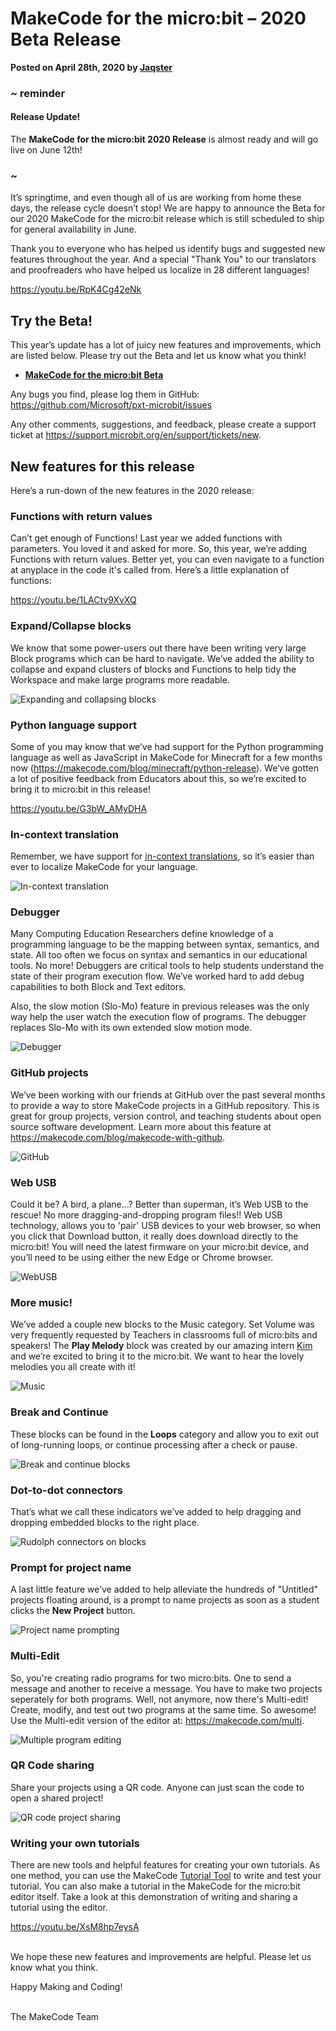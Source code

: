# MakeCode for the micro:bit – 2020 Beta Release

**Posted on April 28th, 2020 by [Jaqster](https://github.com/jaqster)**

### ~ reminder

#### Release Update!

The **MakeCode for the micro:bit 2020 Release** is almost ready and will go live on June 12th!

### ~

It’s springtime, and even though all of us are working from home these days, the release cycle doesn’t stop! We are happy to announce the Beta for our 2020 MakeCode for the micro:bit release which is still scheduled to ship for general availability in June.

Thank you to everyone who has helped us identify bugs and suggested new features throughout the year. And a special "Thank You" to our translators and proofreaders who have helped us localize in 28 different languages!

https://youtu.be/RpK4Cg42eNk

## Try the Beta!

This year’s update has a lot of juicy new features and improvements, which are listed below. Please try out the Beta and let us know what you think!

- **[MakeCode for the micro:bit Beta](https://makecode.microbit.org/beta)**

Any bugs you find, please log them in GitHub: https://github.com/Microsoft/pxt-microbit/issues

Any other comments, suggestions, and feedback, please create a support ticket at
https://support.microbit.org/en/support/tickets/new.

## New features for this release

Here’s a run-down of the new features in the 2020 release:

### Functions with return values

Can’t get enough of Functions! Last year we added functions with parameters. You loved it and asked for more. So, this year, we’re adding Functions with return values. Better yet, you can even navigate to a function at anyplace in the code it's called from. Here’s a little explanation of functions:

https://youtu.be/1LACtv9XvXQ

### Expand/Collapse blocks

We know that some power-users out there have been writing very large Block programs which can be hard to navigate. We’ve added the ability to collapse and expand clusters of blocks and Functions to help tidy the Workspace and make large programs more readable. 

![Expanding and collapsing blocks](/static/blog/microbit/2020-beta/expand-collapse.gif)

### Python language support

Some of you may know that we’ve had support for the Python programming language as well as JavaScript in MakeCode for Minecraft for a few months now (https://makecode.com/blog/minecraft/python-release). We’ve gotten a lot of positive feedback from Educators about this, so we’re excited to bring it to micro:bit in this release!

https://youtu.be/G3bW_AMyDHA

### In-context translation

Remember, we have support for [in-context translations](https://makecode.com/blog/translations-in-context), so it’s easier than ever to localize MakeCode for your language.

![In-context translation](/static/blog/microbit/2020-beta/xlate-in-context.gif)

### Debugger

Many Computing Education Researchers define knowledge of a programming language to be the mapping between syntax, semantics, and state. All too often we focus on syntax and semantics in our educational tools. No more! Debuggers are critical tools to help students understand the state of their program execution flow. We’ve worked hard to add debug capabilities to both Block and Text editors.

Also, the slow motion (Slo-Mo) feature in previous releases was the only way help the user watch the execution flow of programs. The debugger replaces Slo-Mo with its own extended slow motion mode.

![Debugger](/static/blog/microbit/2020-beta/debugger.gif)

### GitHub projects

We’ve been working with our friends at GitHub over the past several months to provide a way to store MakeCode projects in a GitHub repository. This is great for group projects, version control, and teaching students about open source software development. Learn more about this feature at https://makecode.com/blog/makecode-with-github. 

![GitHub](/static/blog/microbit/2020-beta/github.jpg)

### Web USB

Could it be? A bird, a plane…? Better than superman, it’s Web USB to the rescue! No more dragging-and-dropping program files!! Web USB technology, allows you to 'pair' USB devices to your web browser, so when you click that Download button, it really does download directly to the micro:bit! You will need the latest firmware on your micro:bit device, and you’ll need to be using either the new Edge or Chrome browser. 

![WebUSB](/static/blog/microbit/2020-beta/webusb.gif)

### More music!

We’ve added a couple new blocks to the Music category. Set Volume was very frequently requested by Teachers in classrooms full of micro:bits and speakers! The **Play Melody** block was created by our amazing intern [Kim](https://www.linkedin.com/in/kimberlymying/) and we’re excited to bring it to the micro:bit. We want to hear the lovely melodies you all create with it! 

![Music](/static/blog/microbit/2020-beta/music.gif)

### Break and Continue

These blocks can be found in the **Loops** category and allow you to exit out of long-running loops, or continue processing after a check or pause. 

![Break and continue blocks](/static/blog/microbit/2020-beta/break-continue.jpg)

### Dot-to-dot connectors

That’s what we call these indicators we’ve added to help dragging and dropping embedded blocks to the right place. 

![Rudolph connectors on blocks](/static/blog/microbit/2020-beta/rudolph.gif)

### Prompt for project name

A last little feature we’ve added to help alleviate the hundreds of "Untitled" projects floating around, is a prompt to name projects as soon as a student clicks the **New Project** button. 

![Project name prompting](/static/blog/microbit/2020-beta/create-project.jpg)

### Multi-Edit

So, you're creating radio programs for two micro:bits. One to send a message and another to receive a message. You have to make two projects seperately for both programs. Well, not anymore, now there's Multi-edit! Create, modify, and test out two programs at the same time. So awesome! Use the Multi-edit version of the editor at: https://makecode.com/multi.

![Multiple program editing](/static/blog/microbit/2020-beta/multi-edit.gif)

### QR Code sharing

Share your projects using a QR code. Anyone can just scan the code to open a shared project!

![QR code project sharing](/static/blog/microbit/2020-beta/share-qrcode.jpg)

### Writing your own tutorials

There are new tools and helpful features for creating your own tutorials. As one method, you can use the MakeCode [Tutorial Tool](https://makecode.com/tutorial-tool) to write and test your tutorial. You can also make a tutorial in the MakeCode for the micro:bit editor itself. Take a look at this demonstration of writing and sharing a tutorial using the editor.

https://youtu.be/XsM8hp7eysA

<br/>
We hope these new features and improvements are helpful. Please let us know what you think. 

Happy Making and Coding!

<br/>
The MakeCode Team

